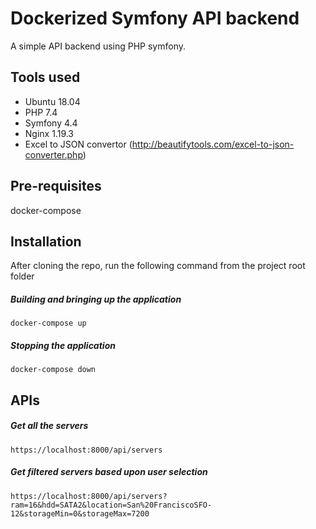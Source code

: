 # Dockerized Symfony API backend
A simple API backend using PHP symfony. 

## Tools used
* Ubuntu 18.04
* PHP 7.4
* Symfony 4.4
* Nginx 1.19.3 
* Excel to JSON convertor (http://beautifytools.com/excel-to-json-converter.php)

## Pre-requisites
docker-compose

## Installation

After cloning the repo, run the following command from the project root folder

##### Building and bringing up the application
```
docker-compose up
```

##### Stopping the application 
```
docker-compose down
```

## APIs

##### Get all the servers
```
https://localhost:8000/api/servers
```

##### Get filtered servers based upon user selection
```
https://localhost:8000/api/servers?ram=16&hdd=SATA2&location=San%20FranciscoSFO-12&storageMin=0&storageMax=7200
```
